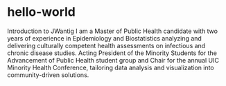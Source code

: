# hello-world
Introduction to JWantig
I am a Master of Public Health candidate with two years of experience in Epidemiology and Biostatistics analyzing and
delivering culturally competent health assessments on infectious and chronic disease studies. Acting President of the
Minority Students for the Advancement of Public Health student group and Chair for the annual UIC Minority Health
Conference, tailoring data analysis and visualization into community-driven solutions.

